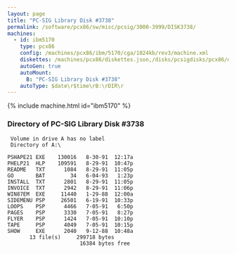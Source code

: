 ```yaml
---
layout: page
title: "PC-SIG Library Disk #3738"
permalink: /software/pcx86/sw/misc/pcsig/3000-3999/DISK3738/
machines:
  - id: ibm5170
    type: pcx86
    config: /machines/pcx86/ibm/5170/cga/1024kb/rev3/machine.xml
    diskettes: /machines/pcx86/diskettes.json,/disks/pcsigdisks/pcx86/diskettes.json
    autoGen: true
    autoMount:
      B: "PC-SIG Library Disk #3738"
    autoType: $date\r$time\rB:\rDIR\r
---
```


{% include machine.html id="ibm5170" %}

### Directory of PC-SIG Library Disk #3738

     Volume in drive A has no label
     Directory of A:\

    PSHAPE21 EXE    130016   8-30-91  12:17a
    PHELP21  HLP    109591   8-29-91  10:47p
    README   TXT      1084   8-29-91  11:05p
    GO       BAT        34   6-04-93   1:23p
    INSTALL  TXT      2801   8-29-91  11:05p
    INVOICE  TXT      2942   8-29-91  11:06p
    WIN87EM  EXE     11440   1-29-88  12:00a
    SIDEMENU PSP     26501   6-19-91  10:33p
    LOOPS    PSP      4466   7-05-91   6:50p
    PAGES    PSP      3330   7-05-91   8:27p
    FLYER    PSP      1424   7-05-91  10:10p
    TAPE     PSP      4049   7-05-91  10:15p
    SHOW     EXE      2040   9-12-88  10:48a
           13 file(s)     299718 bytes
                           16384 bytes free
